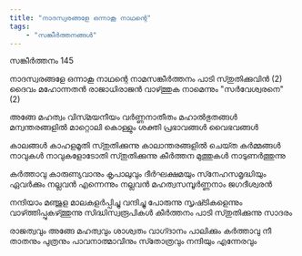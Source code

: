 ```yaml
---
title: "നാദസ്വരങ്ങളേ ഒന്നാകൂ നാഥന്റെ"
tags:
    - "സങ്കീർത്തനങ്ങൾ"
---
```


സങ്കീർത്തനം 145

നാദസ്വരങ്ങളേ ഒന്നാകൂ നാഥന്റെ
നാമസങ്കീർത്തനം പാടി സ്‍തുതിക്കുവിൻ (2)
ദൈവം മഹോന്നതൻ രാജാധിരാജൻ
വാഴ്‍ത്തുക നാമെന്നും "സർവേശ്വരനെ" (2)

അങ്ങേ മഹത്വം വിസ്‍മയനീയം
വർണ്ണനാതീതം മഹാൽഭുതങ്ങൾ
മന്വന്തരങ്ങളിൽ മാറ്റൊലി കൊള്ളും
ശക്തി പ്രഭാവങ്ങൾ വൈഭവങ്ങൾ

കാലങ്ങൾ കാഹളമൂതി സ്‍തുതിക്കുന്നു
കാലാന്തരങ്ങളിൽ ചെയ്‍ത കർമ്മങ്ങൾ
നാവുകൾ നാവുകളോടോതി സ്‍തുതിക്കുന്നു
കീർത്തന മുത്തുകൾ നാടുണർത്തുന്നു

കർത്താവു കാരുണ്യവാനും കൃപാലുവും
ദീർഘക്ഷമയും സ്‍നേഹസമൃദ്ധിയും
ഏവർക്കും നല്ലവൻ എന്നെന്നും നല്ലവൻ
മഹത്വസമ്പൂർണ്ണനാം ജഗദീശ്വരൻ

നന്ദിയാം മഞ്ജുള മാലകളർപ്പിച്ചു
വന്ദിച്ചു പോരുന്നു സൃഷ്‍ടികളെന്നും
വാഴ്‍ത്തിപ്പുകഴ്‍ത്തുന്നു സിദ്ധിസ്വരൂപികൾ
കീർത്തനം പാടി സ്‍തുതിക്കുന്നു സാദരം

രാജത്വവും അങ്ങേ മഹത്വവും ശാശ്വതം
വാഗ്‍ദാനം പാലിക്കും കർത്താവു നീ
താതനും പുത്രനും പാവനാത്മാവിനും
സ്‍തോത്രവും നന്ദിയും എന്നേരവും
